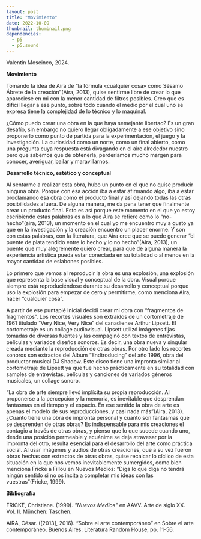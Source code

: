 ```yaml
---
layout: post
title: "Movimiento"
date: 2022-10-09
thumbnail: thumbnail.png
dependencies:
  - p5
  - p5.sound
---
```


<div id="div-sketch">
  <script type="text/javascript" src="sketch.js"></script>
</div>

Valentín Moseinco, 2024.

**Movimiento**

Tomando la idea de Aira de “la fórmula «cualquier cosa» como Sésamo Ábrete de la creación”(Aira, 2013), quise sentirme libre de crear lo que apareciese en mi con la menor cantidad de filtros posibles. Creo que es difícil llegar a ese punto, sobre todo cuando el medio por el cual uno se expresa tiene la complejidad de lo técnico y lo maquinal.

¿Cómo puedo crear una obra en la que haya semejante libertad? Es un gran desafío, sin embargo no quiero llegar obligadamente a ese objetivo sino proponerlo como punto de partida para la experimentación, el juego y la investigación. La curiosidad como un norte, como un final abierto, como una pregunta cuya respuesta está divagando en el aire alrededor nuestro pero que sabemos que de obtenerla, perderíamos mucho margen para conocer, averiguar, bailar y maravillarnos.

**Desarrollo técnico, estético y conceptual**

Al sentarme a realizar esta obra, hubo un punto en el que no quise producir ninguna obra. Porque con esa acción iba a estar afirmando algo, iba a estar proclamando esa obra como el producto final y así dejando todas las otras posibilidades afuera. De alguna manera, me da pena tener que finalmente crear un producto final. Esto es así porque este momento en el que yo estoy escribiendo estas palabras es a lo que Aira se refiere como lo “no-hecho”(aira, 2013), un momento en el cual yo me encuentro muy a gusto ya que en la investigación y la creación encuentro un placer enorme. Y son con estas palabras, con la literatura, que Aira cree que se puede generar  “el puente de plata tendido entre lo hecho y lo no hecho”(Aira, 2013), un puente que muy alegremente quiero crear, para que de alguna manera la experiencia artística pueda estar conectada en su totalidad o al menos en la mayor cantidad de eslabones posibles.

Lo primero que vemos al reproducir la obra es una explosión, una explosión que representa la base visual y conceptual de la obra. Visual porque siempre está reproduciéndose durante su desarrollo y conceptual porque uso la explosión para empezar de cero y permitirme, como menciona Aira, hacer “cualquier cosa”. 

A partir de ese puntapié inicial decidí crear mi obra con “fragmentos de fragmentos”. Los recortes visuales son extraídos de un cortometraje de 1961 titulado “Very Nice, Very Nice” del canadiense Arthur Lipsett. El cortometraje es un collage audiovisual. Lipsett utilizó imágenes fijas tomadas de diversas fuentes y las compaginó con textos de entrevistas, películas y variados diseños sonoros. Es decir, una obra nueva y singular creada mediante la reproducción de otras obras.
Por otro lado los recortes sonoros son extractos del Álbum “Endtroducing” del año 1996, obra del productor musical DJ Shadow. Este disco tiene una impronta similar al cortometraje de Lipsett ya que fue hecho prácticamente en su totalidad con samples de entrevistas, películas y canciones de variados géneros musicales, un collage sonoro.

“La obra de arte siempre llevó implícita su propia reproducción. Al proponerse a la percepción y la memoria, es inevitable que desprendan fantasmas en el tiempo y el espacio. En ese sentido la obra de arte es apenas el modelo de sus reproducciones, y casi nada más”(Aira, 2013). ¿Cuanto tiene una obra de impronta personal y cuanto son fantasmas que se desprenden de otras obras? Es indispensable para mis creaciones el contagio a través de otras obras, y pienso que lo que sucede cuando uno, desde una posición permeable y ecuánime se deja atravesar por la impronta del otro, resulta esencial para el desarrollo del arte como práctica social.
Al usar imágenes y audios de otras creaciones, que a su vez fueron obras hechas con extractos de otras obras, quise recalcar lo cíclico de esta situación en la que nos vemos inevitablemente sumergidos, como bien menciona Fricke a Fillou en Nuevos Medios: “Diga lo que diga no tendrá ningún sentido si no os incita a completar mis ideas con las vuestras”(Fricke, 1999).

**Bibliografía**

FRICKE, Christiane. (1999). _"Nuevos Medios"_ en AAVV. Arte de siglo XX. Vol. II. München: Taschen.

AIRA, César. ([2013], 2016). “Sobre el arte contemporáneo” en Sobre el arte contemporáneo. Buenos Aires: Literatura Random House, pp. 11-56.